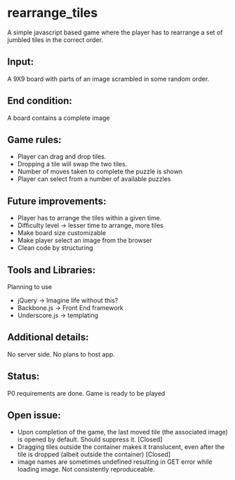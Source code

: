 rearrange_tiles
===============

A simple javascript based game where the player has to rearrange a set of jumbled tiles in the correct order.

Input:
------
A 9X9 board with parts of an image scrambled in some random order. 

End condition:
--------------
A board contains a complete image

Game rules:
-----------
- Player can drag and drop tiles.
- Dropping a tile will swap the two tiles.
- Number of moves taken to complete the puzzle is shown
- Player can select from a number of available puzzles

Future improvements:
--------------------
- Player has to arrange the tiles within a given time.
- Difficulty level -> lesser time to arrange, more tiles
- Make board size customizable
- Make player select an image from the browser
- Clean code by structuring 

Tools and Libraries:
--------------------
Planning to use 
- jQuery        ->  Imagine life without this?
- Backbone.js   ->  Front End framework
- Underscore.js ->  templating

Additional details:
-------------------
No server side.
No plans to host app.

Status:
-------
P0 requirements are done. Game is ready to be played

Open issue:
-----------
- Upon completion of the game, the last moved tile (the associated image) is opened by default. Should suppress it. [Closed]
- Dragging tiles outside the container makes it translucent, even after the tile is dropped (albeit outside the container) [Closed]
- image names are sometimes undefined resulting in GET error while loading image. Not consistently reproduceable.
